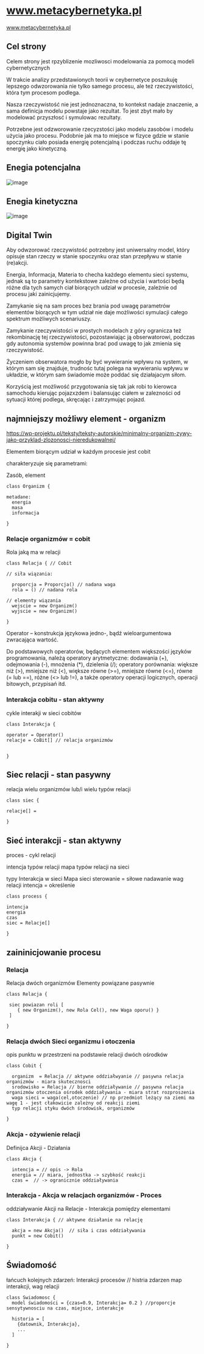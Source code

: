 # www.metacybernetyka.pl
www.metacybernetyka.pl


## Cel strony

Celem strony jest rpzyblizenie mozliwosci modelowania za pomocą modeli cybernetycznych


W trakcie analizy przedstawionych teorii w ceybernetyce poszukuję lepszego odwzorowania nie tylko samego procesu, ale też rzeczywistości, która tym procesom podlega.

Nasza rzeczywistość nie jest jednoznaczna, to kontekst nadaje znaczenie, a sama definicja modelu powstaje jako rezultat.
To jest zbyt mało by modelować przyszłosć i symulowac rezultaty.

Potrzebne jest odzworowanie rzecyzstości jako modelu zasobów i modelu użycia jako procesu.
Podobnie jak ma to miejsce w fizyce gdzie w stanie spoczynku ciało posiada energię potencjalną i podczas ruchu oddaje tę energię jako kinetyczną.

## Enegia potencjalna

![image](https://user-images.githubusercontent.com/5669657/225869785-cbfbf0bd-a4ec-4cf1-b81e-c04c9bb55b62.png)


## Enegia kinetyczna

![image](https://user-images.githubusercontent.com/5669657/225869913-efd31b51-606b-41a4-b0e5-6908f339b2ac.png)



## Digital Twin

Aby odwzorować rzeczywistość potrzebny jest uniwersalny model, który opisuje stan rzeczy w stanie spoczynku
oraz stan przepływu w stanie (re)akcji.

Energia, Informacja, Materia to checha każdego elementu sieci systemu, jednak są to parametry kontekstowe zależne od użycia i wartości będą różne dla tych samych ciał biorących udział w procesie, zależnie od procesu jaki zainicjujemy.

Zamykanie się na sam proces bez brania pod uwagę parametrów elementów biorących w tym udział nie daje możliwości symulacji całego spektrum możliwych scenariuszy.


Zamykanie rzeczywistości w prostych modelach z góry ogranicza też rekombinację tej rzeczywistości, pozostawiając ją obserwatorowi, podczas gdy autonomia systemów powinna brać pod uwagę to jak zmienia się rzeczywistość.

Życzeniem obserwatora mogło by być  wywieranie wpływu na system, w którym sam się znajduje, trudnośc tutaj polega na wywieraniu wpływu w układzie, w którym sam świadomie może poddać się działajacym siłom.

Korzyścią jest możliwość przygotowania się tak jak robi to kierowca samochodu kierując pojazxzdem i balansując ciałem w zalezności od sytuacji której podlega, skręcając i zatrzymując pojazd.



## najmniejszy możliwy element - organizm

https://wp-projektu.pl/teksty/teksty-autorskie/minimalny-organizm-zywy-jako-przyklad-zlozonosci-nieredukowalnej/


Elementem biorącym udział w każdym procesie jest cobit

charakteryzuje się parametrami:

Zasób, element


```
class Organizm {

metadane:
  energia
  masa
  informacja

}
```



### Relacje organizmów = cobit

Rola jaką ma w relacji


```
class Relacja { // Cobit

// siła wiązania:

  proporcja = Proporcja() // nadana waga
  rola = () // nadana rola
  
// elementy wiązania
  wejscie = new Organizm()
  wyjscie = new Organizm()

}
```


Operator – konstrukcja językowa jedno-, bądź wieloargumentowa zwracająca wartość.

Do podstawowych operatorów, będących elementem większości języków programowania, należą operatory arytmetyczne: dodawania (+), odejmowania (-), mnożenia (*), dzielenia (/); operatory porównania: większe niż (>), mniejsze niż (<), większe równe (>=), mniejsze równe (<=), równe (= lub ==), różne (<> lub !=), a także operatory operacji logicznych, operacji bitowych, przypisań itd. 



### Interakcja cobitu - stan aktywny

cykle  interakji w sieci cobitów

```
class Interakcja {

operator = Operator() 
relacje = CoBit[] // relacja organizmów


}
```





## Siec relacji - stan pasywny


relacja wielu organizmów lub/i wielu typów relacji

```
class siec {

relacje[] = 

}
```




## Sieć interakcji - stan aktywny 

proces - cykl relacji

intencja typów relacji
mapa typów relacji na sieci

typy Interakcja w sieci
Mapa sieci
sterowanie = siłowe nadawanie wag relacji
intencja = określenie 



```
class process {

intencja
energia
czas
siec = Relacje[]

}
```






## zaininicjowanie procesu


### Relacja

Relacja dwóch organizmów
Elementy powiązane pasywnie


```
class Relacja { 

 siec powiazan roli [
    { new Organizm(), new Rola Cel(), new Waga oporu() }
 ]
  
}
```


### Relacja dwóch Sieci organizmu i otoczenia
opis punktu w przestrzeni na podstawie relacji dwóch ośrodków

```
class Cobit { 

  organizm  = Relacja // aktywne oddziałwyanie // pasywna relacja organizmów - miara skutecznosci
  srodowisko = Relacja // bierne oddziaływanie // pasywna relacja organizmów otoczenia ośrodek oddziaływania - miara strat rozproszenia
  waga sieci = waga(cel,otoczenie) // np przedmiot leżący na ziemi ma wagę 1 - jest cłakowicie zależny od reakcji ziemi
  typ relacji styku dwóch środowisk, organizmów
  
}
```


### Akcja - ożywienie relacji 

Definijca Akcji - Działania

```
class Akcja {

  intencja = // opis -> Rola
  energia = // miara, jednostka -> szybkość reakcji
  czas =  // -> ogranicznie oddziaływania

```


### Interakcja - Akcja w relacjach organizmów - Proces

oddziaływanie Akcji na Relacje - Interakcja pomiędzy elementami

```
class Interakcja { // aktywne działanie na relację

  akcja = new Akcja()  // siła i czas oddziaływania
  punkt = new Cobit()
  
}
```



## Świadomość

łańcuch kolejnych zdarzeń: Interakcji procesów
// histria zdarzen map interakcji, wag relacji

```
class Swiadomosc {
  model świadomości = {czas=0.9, Interakcja= 0.2 } //proporcje sensytywnosciu na czas, miejsce, interakcje
  
  historia = [
    {datownik, Interakcja},
    ...
  ]  

}
```

